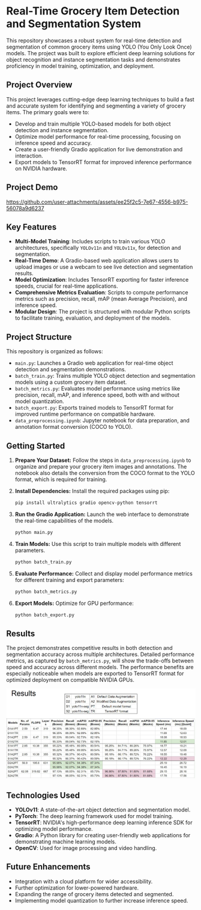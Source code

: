 # Real-Time Grocery Item Detection and Segmentation System

This repository showcases a robust system for real-time detection and segmentation of common grocery items using YOLO (You Only Look Once) models. The project was built to explore efficient deep learning solutions for object recognition and instance segmentation tasks and demonstrates proficiency in model training, optimization, and deployment.

## Project Overview

This project leverages cutting-edge deep learning techniques to build a fast and accurate system for identifying and segmenting a variety of grocery items. The primary goals were to:

*   Develop and train multiple YOLO-based models for both object detection and instance segmentation.
*   Optimize model performance for real-time processing, focusing on inference speed and accuracy.
*   Create a user-friendly Gradio application for live demonstration and interaction.
*   Export models to TensorRT format for improved inference performance on NVIDIA hardware.

## Project Demo



https://github.com/user-attachments/assets/ee25f2c5-7e67-4556-b975-56078a9d6237



## Key Features

*   **Multi-Model Training**: Includes scripts to train various YOLO architectures, specifically `YOLOv11n` and `YOLOv11x`, for detection and segmentation.
*   **Real-Time Demo**: A Gradio-based web application allows users to upload images or use a webcam to see live detection and segmentation results.
*   **Model Optimization**: Includes TensorRT exporting for faster inference speeds, crucial for real-time applications.
*   **Comprehensive Metrics Evaluation**: Scripts to compute performance metrics such as precision, recall, mAP (mean Average Precision), and inference speed.
*   **Modular Design**: The project is structured with modular Python scripts to facilitate training, evaluation, and deployment of the models.

## Project Structure

This repository is organized as follows:

*   `main.py`: Launches a Gradio web application for real-time object detection and segmentation demonstrations.
*   `batch_train.py`: Trains multiple YOLO object detection and segmentation models using a custom grocery item dataset.
*   `batch_metrics.py`: Evaluates model performance using metrics like precision, recall, mAP, and inference speed, both with and without model quantization.
*  `batch_export.py`: Exports trained models to TensorRT format for improved runtime performance on compatible hardware.
*  `data_preprocessing.ipynb`: Jupyter notebook for data preparation, and annotation format conversion (COCO to YOLO).

## Getting Started

1.  **Prepare Your Dataset:** Follow the steps in `data_preprocessing.ipynb` to organize and prepare your grocery item images and annotations. The notebook also details the conversion from the COCO format to the YOLO format, which is required for training.

2.  **Install Dependencies:** Install the required packages using pip:

    ```bash
    pip install ultralytics gradio opencv-python tensorrt
    ```

3.  **Run the Gradio Application:** Launch the web interface to demonstrate the real-time capabilities of the models.

    ```python
    python main.py
    ```

4.  **Train Models:** Use this script to train multiple models with different parameters.
    ```python
    python batch_train.py
    ```

5.  **Evaluate Performance:** Collect and display model performance metrics for different training and export parameters:
    ```python
    python batch_metrics.py
    ```

6. **Export Models:** Optimize for GPU performance:
    ```python
    python batch_export.py
    ```
    
## Results

The project demonstrates competitive results in both detection and segmentation accuracy across multiple architectures. Detailed performance metrics, as captured by `batch_metrics.py`, will show the trade-offs between speed and accuracy across different models. The performance benefits are especially noticeable when models are exported to TensorRT format for optimized deployment on compatible NVIDIA GPUs.

![alt text](image.png)

## Technologies Used

*   **YOLOv11**: A state-of-the-art object detection and segmentation model.
*   **PyTorch**: The deep learning framework used for model training.
*   **TensorRT**: NVIDIA's high-performance deep learning inference SDK for optimizing model performance.
*   **Gradio**: A Python library for creating user-friendly web applications for demonstrating machine learning models.
*   **OpenCV**: Used for image processing and video handling.

## Future Enhancements

*   Integration with a cloud platform for wider accessibility.
*   Further optimization for lower-powered hardware.
*   Expanding the range of grocery items detected and segmented.
*   Implementing model quantization to further increase inference speed.

